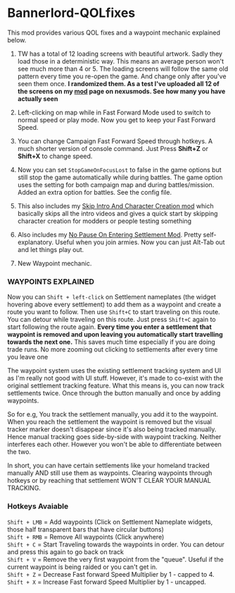 # Bannerlord-QOLfixes

This mod provides various QOL fixes and a waypoint mechanic explained below.  
  
1) TW has a total of 12 loading screens with beautiful artwork. Sadly they load those in a deterministic way. This means an average person won't see much more than 4 or 5. The loading screens will follow the same old pattern every time you re-open the game. And change only after you've seen them once.  **I randomized them. As a test I've uploaded all 12 of the screens on my [mod](https://www.nexusmods.com/mountandblade2bannerlord/mods/3731) page on nexusmods. See how many you have actually seen**  

2) Left-clicking on map while in Fast Forward Mode used to switch to normal speed or play mode. Now you get to keep your Fast Forward Speed.
  
3) You can change Campaign Fast Forward Speed through hotkeys. A much shorter version of console command. Just Press **Shift+Z** or **Shift+X** to change speed.
  
4) Now you can set `StopGameOnFocusLost` to false in the game options but still stop the game automatically while during battles. The game option uses the setting for both campaign map and during battles/mission. Added an extra option for battles. See the config file.
  
5) This also includes my  [Skip Intro And Character Creation mod](https://www.nexusmods.com/mountandblade2bannerlord/mods/3696)﻿ which basically skips all the intro videos and gives a quick start by skipping character creation for modders or people testing something 
  
6) Also includes my  [No Pause On Entering Settlement Mod](https://www.nexusmods.com/mountandblade2bannerlord/mods/3704).﻿ Pretty self-explanatory. Useful when you join armies. Now you can just Alt-Tab out and let things play out.

5) New Waypoint mechanic.

### WAYPOINTS EXPLAINED  

Now you can `Shift + left-click` on Settlement nameplates (the widget hovering above every settlement) to add them as a waypoint and create a route you want to follow. Then use `Shift+C` to start traveling on this route.  You can detour while traveling on this route. Just press `Shift+C` again to start following the route again. **Every time you enter a settlement that waypoint is removed and upon leaving you automatically start travelling towards the next one.** This saves much time especially if you are doing trade runs. No more zooming out clicking to settlements after every time you leave one  

The waypoint system uses the existing settlement tracking system and UI as I'm really not good with UI stuff. However, it's made to co-exist with the original settlement tracking feature. What this means is, you can now track settlements twice. Once through the button manually and once by adding waypoints. 

So for e.g,  You track the settlement manually, you add it to the waypoint. When you reach the settlement the waypoint is removed but the visual tracker marker doesn't disappear since it's also being tracked manually. Hence manual tracking goes side-by-side with waypoint tracking. Neither interferes each other. 
However you won't be able to differentiate between the two.
  
In short, you can have certain settlements like your homeland tracked manually AND still use them as waypoints. Clearing waypoints through hotkeys or by reaching that settlement WON'T CLEAR YOUR MANUAL TRACKING.  
  
### Hotkeys Avaiable  
  
`Shift + LMB` = Add waypoints (Click on Settlement Nameplate widgets, those half transparent bars that have circular buttons)  
`Shift + RMB` = Remove All waypoints (Click anywhere)  
`Shift + C` = Start Traveling towards the waypoints in order. You can detour and press this again to go back on track  
`Shift + V` = Remove the very first waypoint from the "queue". Useful if the current waypoint is being raided or you can't get in.  
`Shift + Z` = Decrease Fast forward Speed Multiplier by 1 - capped to 4.  
`Shift + X` = Increase Fast forward Speed Multiplier by 1 - uncapped.
